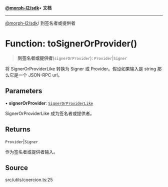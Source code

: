 [**@morph-l2/sdk**](../globals.md)• **文档**

***

[@morph-l2/sdk](../globals.md)/ 到签名者或提供者

# Function: toSignerOrProvider()

> **到签名者或提供者**(`signerOrProvider`): `Provider`\|`Signer`

将 SignerOrProviderLike 转换为 Signer 或 Provider。假设如果输入是
string 那么它是一个 JSON-RPC url。

## Parameters

• **signerOrProvider**: [`SignerOrProviderLike`](../type-aliases/SignerOrProviderLike.md)

SignerOrProviderLike 成为签名者或提供者。

## Returns

`Provider`\|`Signer`

作为签名者或提供者输入。

## Source

src/utils/coercion.ts:25
